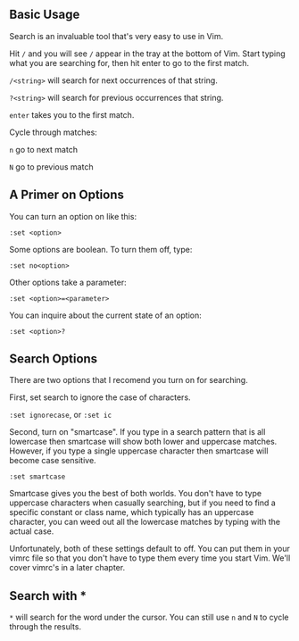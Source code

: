## Basic Usage

Search is an invaluable tool that's very easy to use in Vim.

Hit `/` and you will see `/` appear in the tray at the bottom of Vim. Start typing what you are
searching for, then hit enter to go to the first match.

`/<string>` will search for next occurrences of that string.

`?<string>` will search for previous occurrences that string.

`enter` takes you to the first match.

Cycle through matches:

`n` go to next match

`N` go to previous match

## A Primer on Options

You can turn an option on like this:

`:set <option>`

Some options are boolean. To turn them off, type:

`:set no<option>`

Other options take a parameter:

`:set <option>=<parameter>`

You can inquire about the current state of an option:

`:set <option>?`

## Search Options

There are two options that I recomend you turn on for searching.

First, set search to ignore the case of characters.

`:set ignorecase`, or `:set ic`

Second, turn on "smartcase". If you type in a search pattern that is all
lowercase then smartcase will show both lower and uppercase matches.
However, if you type a single uppercase character then smartcase will
become case sensitive.

`:set smartcase`

Smartcase gives you the best of both worlds. You don't have to type
uppercase characters when casually searching, but if you need to find a
specific constant or class name, which typically has an uppercase
character, you can weed out all the lowercase matches by typing with the
actual case.

Unfortunately, both of these settings default to off. You can put them in
your vimrc file so that you don't have to type them every time you start
Vim. We'll cover vimrc's in a later chapter.

## Search with *

`*` will search for the word under the cursor. You can still use `n` and `N` to cycle through the results.
